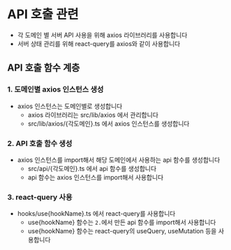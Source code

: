 # API 호출 관련

- 각 도메인 별 서버 API 사용을 위해 axios 라이브러리를 사용합니다
- 서버 상태 관리를 위해 react-query를 axios와 같이 사용합니다

## API 호출 함수 계층

### 1. 도메인별 axios 인스턴스 생성

- axios 인스턴스는 도메인별로 생성합니다
  - axios 라이브러리는 src/lib/axios 에서 관리합니다
  - src/lib/axios/{각도메인}.ts 에서 axios 인스턴스를 생성합니다

### 2. API 호출 함수 생성

- axios 인스턴스를 import해서 해당 도메인에서 사용하는 api 함수를 생성합니다
  - src/api/{각도메인}.ts 에서 api 함수를 생성합니다
  - api 함수는 axios 인스턴스를 import해서 사용합니다

### 3. react-query 사용

- hooks/use{hookName}.ts 에서 react-query를 사용합니다
  - use{hookName} 함수는 `2.`에서 만든 api 함수를 import해서 사용합니다
  - use{hookName} 함수는 react-query의 useQuery, useMutation 등을 사용합니다
